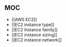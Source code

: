 
## MOC

- [[AWS EC2]]
- [[EC2 instance type]]
- [[EC2 Instance family]]
- [[EC2 instance sizing]]
- [[EC2 instance network]]